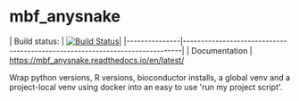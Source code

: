 # mbf_anysnake

| Build status: | [![Build
Status](https://travis-ci.com/TyberiusPrime/mbf_anysnake.svg?branch=master)](https://travis-ci.com/TyberiusPrime/mbf_anysnake)|
|---------------|-----------------------------------------------------------------------------|
| Documentation | https://mbf_anysnake.readthedocs.io/en/latest/


Wrap python versions, R versions, bioconductor installs,
a global venv and a project-local venv using docker
into an easy to use 'run my project script'.

